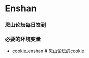# Enshan

### 恩山论坛每日签到

### 必要的环境变量

- cookie_enshan # [恩山论坛](https://www.right.com.cn/forum/forum.php)的cookie